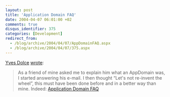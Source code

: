 ```yaml
---
layout: post
title: 'Application Domain FAQ'
date: 2004-04-07 06:01:00 +02
comments: true
disqus_identifier: 375
categories: [Development]
redirect_from:
  - /blog/archive/2004/04/07/AppDomainFAQ.aspx
  - /blog/archive/2004/04/07/375.aspx
---
```


[Yves Dolce](http://weblogs.asp.net/yvesdolc/) [wrote](http://weblogs.asp.net/yvesdolc/archive/2004/04/06/108595.aspx):

> As a friend of mine asked me to explain him what an AppDomain was, I started answering his e-mail. I then thought “Let's not re-invent the wheel”, this must have been done before and in a better way than mine. Indeed: [Application Domain FAQ](http://www.gotdotnet.com/team/clr/AppdomainFAQ.aspx)

